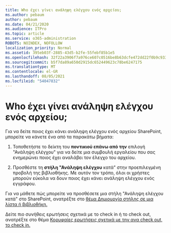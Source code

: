 ```yaml
---
title: Who έχει γίνει ανάληψη ελέγχου ενός αρχείου;
ms.author: pebaum
author: pebaum
ms.date: 04/21/2020
ms.audience: ITPro
ms.topic: article
ms.service: o365-administration
ROBOTS: NOINDEX, NOFOLLOW
localization_priority: Normal
ms.assetid: 395eb03f-2885-43d5-b2fe-55febf85b1e5
ms.openlocfilehash: 32f22a3906f7a976ce607c0516be8b63dcfe472dd22f0b9c933e79950ba5e932
ms.sourcegitcommit: b5f7da89a650d2915dc652449623c78be6247175
ms.translationtype: MT
ms.contentlocale: el-GR
ms.lasthandoff: 08/05/2021
ms.locfileid: "54047832"
---
```

# <a name="who-has-a-file-checked-out"></a>Who έχει γίνει ανάληψη ελέγχου ενός αρχείου;

Για να δείτε ποιος έχει κάνει ανάληψη ελέγχου ενός αρχείου SharePoint, μπορείτε να κάνετε ένα από τα παρακάτω βήματα:
  
1. Τοποθετήστε το δείκτη του **ποντικιού επάνω από την** επιλογή "Ανάληψη ελέγχου" για να δείτε μια συμβουλή εργαλείου που σας ενημερώνει ποιος έχει αναλάβει τον έλεγχο του αρχείου. 
    
2. Προσθέστε τη **στήλη "Ανάληψη ελέγχου** κατά" στην προεπιλεγμένη προβολή της βιβλιοθήκης. Με αυτόν τον τρόπο, όλοι οι χρήστες μπορούν εύκολα να δουν ποιος έχει κάνει ανάληψη ελέγχου ενός εγγράφου. 
    
Για να μάθετε πώς μπορείτε να προσθέσετε μια στήλη "Ανάληψη ελέγχου κατά" στο SharePoint, ανατρέξτε στο [θέμα Δημιουργία στήλης σε μια λίστα ή βιβλιοθήκη.](https://go.microsoft.com/fwlink/?linkid=2019591) 
  
Δείτε πιο συνήθεις ερωτήσεις σχετικά με το check in ή το check out, ανατρέξτε στο θέμα [Κορυφαίες ερωτήσεις σχετικά με την ανα check out, το check in.](https://go.microsoft.com/fwlink/?linkid=2018786)
  


